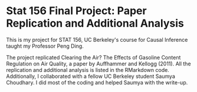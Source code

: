 # Stat 156 Final Project: Paper Replication and Additional Analysis

This is my project for STAT 156, UC Berkeley's course for Causal Inference taught my Professor Peng Ding. 

The project replicated Clearing the Air? The Effects of Gasoline Content Regulation on Air Quality, a paper by Auffhammer and Kellogg (2011). All the replication and additional analysis is listed in the RMarkdown code. Additionally, I collaborated with a fellow UC Berkeley student Saumya Choudhary. I did most of the coding and helped Saumya with the write-up. 
